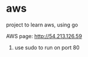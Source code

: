 # aws
project to learn aws, using go

AWS page: http://54.213.126.59


1. use sudo to run on port 80